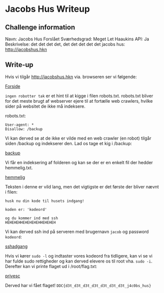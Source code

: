 # Jacobs Hus Writeup

## Challenge information
Navn: Jacobs Hus
Forslået Sværhedsgrad: Meget Let
Haaukins API: Ja
Beskrivelse: det det det det, det det det det det jacobs hus: http://jacobshus.hkn

## Write-up
Hvis vi tilgår http://jacobshus.hkn via. browseren ser vi følgende:

[Forside](jacobshusforside.PNG)

```ingen robotter tak``` er et hint til at kigge i filen robots.txt.
robots.txt bliver for det meste brugt af webserver ejere til at fortælle web crawlers, hvilke sider på websitet de ikke må indeksere.

robots.txt:
```
User-agent: *
Disallow: /backup
```

Vi kan derved se at de ikke er vilde med en web crawler (en robot) tilgår siden /backup og indekserer den. Lad os tage et kig i /backup:


[backup](backup.png)

Vi får en indeksering af folderen og kan se der er en enkelt fil der hedder hemmelig.txt.

[hemmelig](hemmelig.png)

Teksten i denne er vild lang, men det vigtigste er det første der bliver nævnt i filen:
```
husk nu din kode til husets indgang!

koden er: 'kodeord'

og du kommer ind med ssh
HEHEHEHHEHEHEHEHHEHEHEH
```

Vi kan derved ssh ind på serveren med brugernavn ```jacob``` og password ```kodeord```:

[sshadgang](sshadgang.png)

Hvis vi kører 
```sudo -l``` og indtaster vores kodeord fra tidligere, kan vi se vi har fulde sudo rettigheder og kan derved elevere os til root vha. ```sudo -i```. Derefter kan vi printe flaget ud i /root/flag.txt:

[privesc](privesc.png)

Derved har vi fået flaget!
```DDC{d3t_d3t_d3t_d3t_d3t_d3t_d3t_j4c0bs_hus}```

